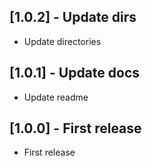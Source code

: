 ## [1.0.2] - Update dirs

* Update directories

## [1.0.1] - Update docs

* Update readme

## [1.0.0] - First release

* First release
